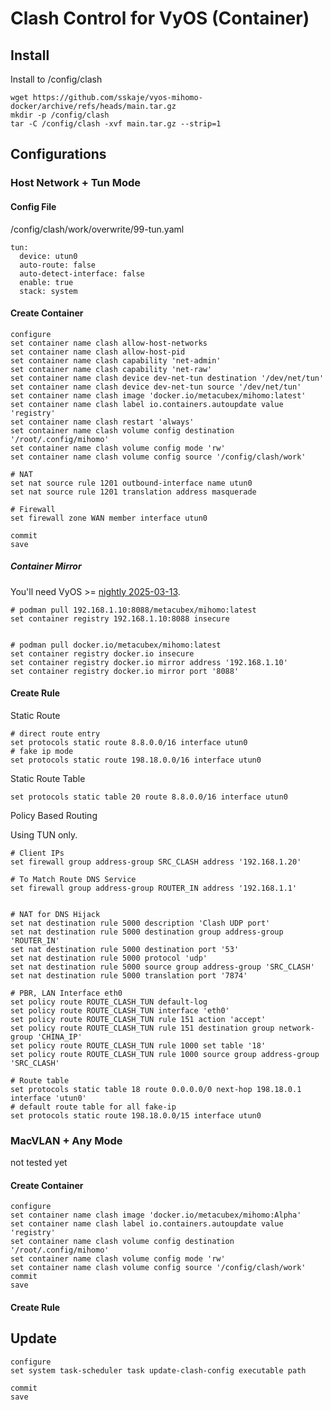 
# Clash Control for VyOS (Container)

## Install

Install to /config/clash

```
wget https://github.com/sskaje/vyos-mihomo-docker/archive/refs/heads/main.tar.gz
mkdir -p /config/clash
tar -C /config/clash -xvf main.tar.gz --strip=1
```


## Configurations


### Host Network + Tun Mode

#### Config File

/config/clash/work/overwrite/99-tun.yaml

``` 
tun:
  device: utun0
  auto-route: false
  auto-detect-interface: false
  enable: true
  stack: system
```


#### Create Container
``` 
configure
set container name clash allow-host-networks
set container name clash allow-host-pid
set container name clash capability 'net-admin'
set container name clash capability 'net-raw'
set container name clash device dev-net-tun destination '/dev/net/tun'
set container name clash device dev-net-tun source '/dev/net/tun'
set container name clash image 'docker.io/metacubex/mihomo:latest'
set container name clash label io.containers.autoupdate value 'registry'
set container name clash restart 'always'
set container name clash volume config destination '/root/.config/mihomo'
set container name clash volume config mode 'rw'
set container name clash volume config source '/config/clash/work'

# NAT
set nat source rule 1201 outbound-interface name utun0
set nat source rule 1201 translation address masquerade

# Firewall
set firewall zone WAN member interface utun0

commit
save
```


##### Container Mirror

You'll need VyOS >= [nightly 2025-03-13](https://vyos.net/get/nightly-builds/). 

```
# podman pull 192.168.1.10:8088/metacubex/mihomo:latest
set container registry 192.168.1.10:8088 insecure


# podman pull docker.io/metacubex/mihomo:latest
set container registry docker.io insecure
set container registry docker.io mirror address '192.168.1.10'
set container registry docker.io mirror port '8088'

```


#### Create Rule

Static Route
``` 
# direct route entry
set protocols static route 8.8.0.0/16 interface utun0
# fake ip mode
set protocols static route 198.18.0.0/16 interface utun0
```

Static Route Table

``` 
set protocols static table 20 route 8.8.0.0/16 interface utun0

```

Policy Based Routing

Using TUN only.

``` 
# Client IPs
set firewall group address-group SRC_CLASH address '192.168.1.20'

# To Match Route DNS Service
set firewall group address-group ROUTER_IN address '192.168.1.1'


# NAT for DNS Hijack
set nat destination rule 5000 description 'Clash UDP port'
set nat destination rule 5000 destination group address-group 'ROUTER_IN'
set nat destination rule 5000 destination port '53'
set nat destination rule 5000 protocol 'udp'
set nat destination rule 5000 source group address-group 'SRC_CLASH'
set nat destination rule 5000 translation port '7874'

# PBR, LAN Interface eth0
set policy route ROUTE_CLASH_TUN default-log
set policy route ROUTE_CLASH_TUN interface 'eth0'
set policy route ROUTE_CLASH_TUN rule 151 action 'accept'
set policy route ROUTE_CLASH_TUN rule 151 destination group network-group 'CHINA_IP'
set policy route ROUTE_CLASH_TUN rule 1000 set table '18'
set policy route ROUTE_CLASH_TUN rule 1000 source group address-group 'SRC_CLASH'

# Route table
set protocols static table 18 route 0.0.0.0/0 next-hop 198.18.0.1 interface 'utun0'
# default route table for all fake-ip 
set protocols static route 198.18.0.0/15 interface utun0
```


### MacVLAN + Any Mode

not tested yet

#### Create Container
``` 
configure
set container name clash image 'docker.io/metacubex/mihomo:Alpha'
set container name clash label io.containers.autoupdate value 'registry'
set container name clash volume config destination '/root/.config/mihomo'
set container name clash volume config mode 'rw'
set container name clash volume config source '/config/clash/work'
commit
save
```


#### Create Rule


## Update 

``` 
configure
set system task-scheduler task update-clash-config executable path

commit
save
```